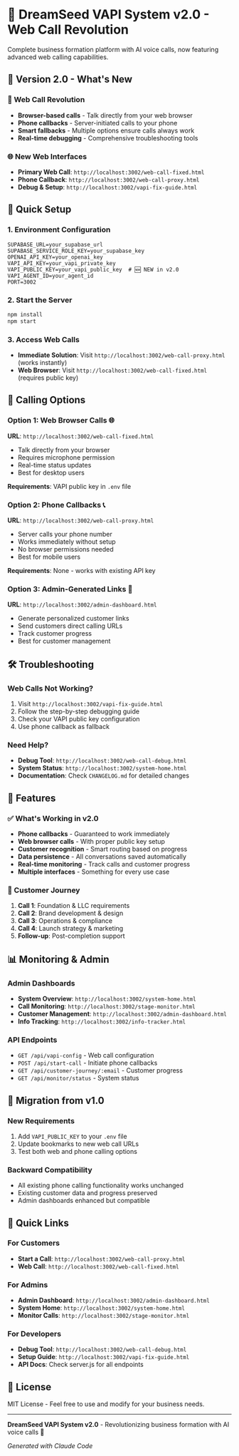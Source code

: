 # 🌱 DreamSeed VAPI System v2.0 - Web Call Revolution

Complete business formation platform with AI voice calls, now featuring advanced web calling capabilities.

## 🚀 Version 2.0 - What's New

### 🎯 Web Call Revolution
- **Browser-based calls** - Talk directly from your web browser
- **Phone callbacks** - Server-initiated calls to your phone
- **Smart fallbacks** - Multiple options ensure calls always work
- **Real-time debugging** - Comprehensive troubleshooting tools

### 🌐 New Web Interfaces
- **Primary Web Call**: `http://localhost:3002/web-call-fixed.html`
- **Phone Callback**: `http://localhost:3002/web-call-proxy.html` 
- **Debug & Setup**: `http://localhost:3002/vapi-fix-guide.html`

## 🔧 Quick Setup

### 1. Environment Configuration
```env
SUPABASE_URL=your_supabase_url
SUPABASE_SERVICE_ROLE_KEY=your_supabase_key
OPENAI_API_KEY=your_openai_key
VAPI_API_KEY=your_vapi_private_key
VAPI_PUBLIC_KEY=your_vapi_public_key  # 🆕 NEW in v2.0
VAPI_AGENT_ID=your_agent_id
PORT=3002
```

### 2. Start the Server
```bash
npm install
npm start
```

### 3. Access Web Calls
- **Immediate Solution**: Visit `http://localhost:3002/web-call-proxy.html` (works instantly)
- **Web Browser**: Visit `http://localhost:3002/web-call-fixed.html` (requires public key)

## 📱 Calling Options

### Option 1: Web Browser Calls 🌐
**URL**: `http://localhost:3002/web-call-fixed.html`

- Talk directly from your browser
- Requires microphone permission
- Real-time status updates
- Best for desktop users

**Requirements**: VAPI public key in `.env` file

### Option 2: Phone Callbacks 📞
**URL**: `http://localhost:3002/web-call-proxy.html`

- Server calls your phone number
- Works immediately without setup
- No browser permissions needed
- Best for mobile users

**Requirements**: None - works with existing API key

### Option 3: Admin-Generated Links 🔗
**URL**: `http://localhost:3002/admin-dashboard.html`

- Generate personalized customer links
- Send customers direct calling URLs
- Track customer progress
- Best for customer management

## 🛠️ Troubleshooting

### Web Calls Not Working?
1. Visit `http://localhost:3002/vapi-fix-guide.html`
2. Follow the step-by-step debugging guide
3. Check your VAPI public key configuration
4. Use phone callback as fallback

### Need Help?
- **Debug Tool**: `http://localhost:3002/web-call-debug.html`
- **System Status**: `http://localhost:3002/system-home.html`
- **Documentation**: Check `CHANGELOG.md` for detailed changes

## 🎯 Features

### ✅ What's Working in v2.0
- **Phone callbacks** - Guaranteed to work immediately
- **Web browser calls** - With proper public key setup
- **Customer recognition** - Smart routing based on progress
- **Data persistence** - All conversations saved automatically
- **Real-time monitoring** - Track calls and customer progress
- **Multiple interfaces** - Something for every use case

### 🔮 Customer Journey
1. **Call 1**: Foundation & LLC requirements
2. **Call 2**: Brand development & design  
3. **Call 3**: Operations & compliance
4. **Call 4**: Launch strategy & marketing
5. **Follow-up**: Post-completion support

## 📊 Monitoring & Admin

### Admin Dashboards
- **System Overview**: `http://localhost:3002/system-home.html`
- **Call Monitoring**: `http://localhost:3002/stage-monitor.html`
- **Customer Management**: `http://localhost:3002/admin-dashboard.html`
- **Info Tracking**: `http://localhost:3002/info-tracker.html`

### API Endpoints
- `GET /api/vapi-config` - Web call configuration
- `POST /api/start-call` - Initiate phone callbacks
- `GET /api/customer-journey/:email` - Customer progress
- `GET /api/monitor/status` - System status

## 🔄 Migration from v1.0

### New Requirements
1. Add `VAPI_PUBLIC_KEY` to your `.env` file
2. Update bookmarks to new web call URLs
3. Test both web and phone calling options

### Backward Compatibility
- All existing phone calling functionality works unchanged
- Existing customer data and progress preserved
- Admin dashboards enhanced but compatible

## 🌟 Quick Links

### For Customers
- **Start a Call**: `http://localhost:3002/web-call-proxy.html`
- **Web Call**: `http://localhost:3002/web-call-fixed.html`

### For Admins  
- **Admin Dashboard**: `http://localhost:3002/admin-dashboard.html`
- **System Home**: `http://localhost:3002/system-home.html`
- **Monitor Calls**: `http://localhost:3002/stage-monitor.html`

### For Developers
- **Debug Tool**: `http://localhost:3002/web-call-debug.html`
- **Setup Guide**: `http://localhost:3002/vapi-fix-guide.html`
- **API Docs**: Check server.js for all endpoints

## 📝 License

MIT License - Feel free to use and modify for your business needs.

---

**DreamSeed VAPI System v2.0** - Revolutionizing business formation with AI voice calls 🚀

*Generated with Claude Code*